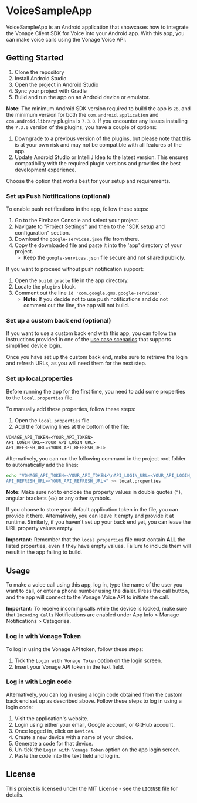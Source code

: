 # VoiceSampleApp

VoiceSampleApp is an Android application that showcases how to integrate the Vonage Client SDK for Voice into your Android app. With this app, you can make voice calls using the Vonage Voice API.

## Getting Started

1. Clone the repository
2. Install Android Studio
3. Open the project in Android Studio
4. Sync your project with Gradle
5. Build and run the app on an Android device or emulator.

**Note:** The minimum Android SDK version required to build the app is `26`,
and the minimum version for both the `com.android.application` and `com.android.library`
plugins is `7.3.0`. If you encounter any issues installing the `7.3.0` version of the plugins, you have a couple of options:

1. Downgrade to a previous version of the plugins, but please note that this is at your own risk and may not be compatible with all features of the app.
2. Update Android Studio or IntelliJ Idea to the latest version. This ensures compatibility with the required plugin versions and provides the best development experience.

Choose the option that works best for your setup and requirements.

### Set up Push Notifications (optional)

To enable push notifications in the app, follow these steps:

1. Go to the Firebase Console and select your project.
2. Navigate to "Project Settings" and then to the "SDK setup and configuration" section.
3. Download the `google-services.json` file from there.
4. Copy the downloaded file and paste it into the 'app' directory of your project.
    - Keep the `google-services.json` file secure and not shared publicly.

If you want to proceed without push notification support:

1. Open the `build.gradle` file in the app directory.
2. Locate the `plugins` block.
3. Comment out the line `id 'com.google.gms.google-services'`.
    - **Note:** If you decide not to use push notifications and do not comment out the line, the app will not build.

### Set up a custom back end (optional)

If you want to use a custom back end with this app, you can follow the instructions provided in one of the [use case scenarios](../../README.md#usecases) that supports simplified device login.

Once you have set up the custom back end, make sure to retrieve the login and refresh URLs, as you will need them for the next step.

### Set up local.properties

Before running the app for the first time, you need to add some properties to the `local.properties` file.

To manually add these properties, follow these steps:

1. Open the `local.properties` file.
2. Add the following lines at the bottom of the file:
```
VONAGE_API_TOKEN=<YOUR_API_TOKEN>
API_LOGIN_URL=<YOUR_API_LOGIN_URL>
API_REFRESH_URL=<YOUR_API_REFRESH_URL>
```

Alternatively, you can run the following command in the project root folder to automatically add the lines:
```bash
echo "VONAGE_API_TOKEN=<YOUR_API_TOKEN>\nAPI_LOGIN_URL=<YOUR_API_LOGIN_URL>\n
API_REFRESH_URL=<YOUR_API_REFRESH_URL>" >> local.properties
```

**Note:** Make sure not to enclose the property values in double quotes (`"`), angular brackets (`<>`) or any other symbols.

If you choose to store your default application token in the file, you can provide it there. Alternatively, you can leave it empty and provide it at runtime. Similarly, if you haven't set up your back end yet, you can leave the URL property values empty.

**Important:** Remember that the `local.properties` file must contain **ALL** the listed properties, even if they have empty values. Failure to include them will result in the app failing to build.

## Usage

To make a voice call using this app, log in, type the name of the user you want to call, or enter a phone number using the dialer. Press the call button, and the app will connect to the Vonage Voice API to initiate the call.

**Important:** To receive incoming calls while the device is locked, make sure that `Incoming Calls` Notifications are enabled under App Info > Manage Notifications > Categories.

### Log in with Vonage Token
To log in using the Vonage API token, follow these steps:

1. Tick the `Login with Vonage Token` option on the login screen.
2. Insert your Vonage API token in the text field.

### Log in with Login code
Alternatively, you can log in using a login code obtained from the custom back end set up as described above. 
Follow these steps to log in using a login code:

1. Visit the application's website.
2. Login using either your email, Google account, or GitHub account.
3. Once logged in, click on `Devices`.
4. Create a new device with a name of your choice.
5. Generate a code for that device.
6. Un-tick the `Login with Vonage Token` option on the app login screen.
7. Paste the code into the text field and log in.

## License

This project is licensed under the MIT License - see the `LICENSE` file for details.

